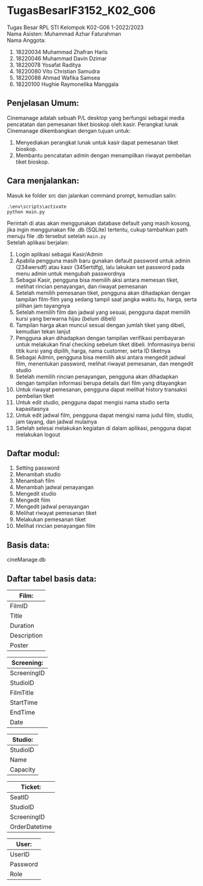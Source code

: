 # TugasBesarIF3152_K02_G06
Tugas Besar RPL STI Kelompok K02-G06 1-2022/2023
<br> Nama Asisten: Muhammad Azhar Faturahman
<br> Nama Anggota:
1. 18220034 Muhammad Zhafran Haris
2. 18220046 Muhammad Davin Dzimar
3. 18220078 Yosafat Raditya
4. 18220080 Vito Christian Samudra
5. 18220088 Ahmad Wafika Samsea
6. 18220100 Hughie Raymonelika Manggala


## Penjelasan Umum:
Cinemanage adalah sebuah P/L desktop yang berfungsi sebagai media pencatatan dan pemesanan tiket bioskop oleh kasir. Perangkat lunak Cinemanage dikembangkan dengan tujuan untuk:
1. Menyediakan perangkat lunak untuk kasir dapat pemesanan tiket bioskop.
2. Membantu pencatatan admin dengan menampilkan riwayat pembelian tiket bioskop.


## Cara menjalankan:
Masuk ke folder src dan jalankan command prompt, kemudian salin:
```
.\env\scripts\activate
python main.py

```
Perintah di atas akan menggunakan database default yang masih kosong, jika ingin menggunakan file .db (SQLite) tertentu, cukup tambahkan path menuju file .db tersebut setelah `main.py`
<br>
Setelah aplikasi berjalan:
1. Login aplikasi sebagai Kasir/Admin
2. Apabila pengguna masih baru gunakan default password untuk admin (234wersdf) atau kasir (345ertdfg), lalu lakukan set password pada menu admin untuk mengubah passwordnya
3. Sebagai Kasir, pengguna bisa memilih aksi antara memesan tiket, melihat rincian penayangan, dan riwayat pemesanan
4. Setelah memilih pemesanan tiket, pengguna akan dihadapkan dengan tampilan film-film yang sedang tampil saat jangka waktu itu, harga, serta pilihan jam tayangnya
5. Setelah memilih film dan jadwal yang sesuai, pengguna dapat memilih kursi yang berwarna hijau (belum dibeli)
6. Tampilan harga akan muncul sesuai dengan jumlah tiket yang dibeli, kemudian tekan lanjut
7. Pengguna akan dihadapkan dengan tampilan verifikasi pembayaran untuk melakukan final checking sebelum tiket dibeli. Informasinya berisi titik kursi yang dipilih, harga, nama customer, serta ID tiketnya
8. Sebagai Admin, pengguna bisa memilih aksi antara mengedit jadwal film, menentukan password, melihat riwayat pemesanan, dan mengedit studio
9. Setelah memilih rincian penayangan, pengguna akan dihadapkan dengan tampilan informasi berupa details dari film yang ditayangkan
10. Untuk riwayat pemesanan, pengguna dapat melihat history transaksi pembelian tiket
11. Untuk edit studio, pengguna dapat mengisi nama studio serta kapasitasnya
12. Untuk edit jadwal film, pengguna dapat mengisi nama judul film, studio, jam tayang, dan jadwal mulainya
13. Setelah selesai melakukan kegiatan di dalam aplikasi, pengguna dapat melakukan logout

## Daftar modul:
1. Setting password
2. Menambah studio
3. Menambah film
4. Menambah jadwal penayangan
5. Mengedit studio
6. Mengedit film
7. Mengedit jadwal penayangan
8. Melihat riwayat pemesanan tiket
9. Melakukan pemesanan tiket
10. Melihat rincian penayangan film

## Basis data:
cineManage.db

## Daftar tabel basis data:

| Film:       |
| ----------- |
| FilmID      |
| Title       |
| Duration    |
| Description |
| Poster      |
       
| Screening:  |
| ----------- |
| ScreeningID |
| StudioID    |
| FilmTitle   |
| StartTime   |
| EndTime     |
| Date        |

| Studio:  |
| ---------|
| StudioID |
| Name     |
| Capacity |

| Ticket: 	|
| ------------- |
| SeatID	|
| StudioID	|
| ScreeningID	|
| OrderDatetime |

| User:    |
| ---------|
| UserID   |
| Password |
| Role     |
